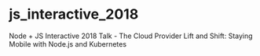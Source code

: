 # js_interactive_2018
Node + JS Interactive 2018 Talk - The Cloud Provider Lift and Shift: Staying Mobile with Node.js and Kubernetes
